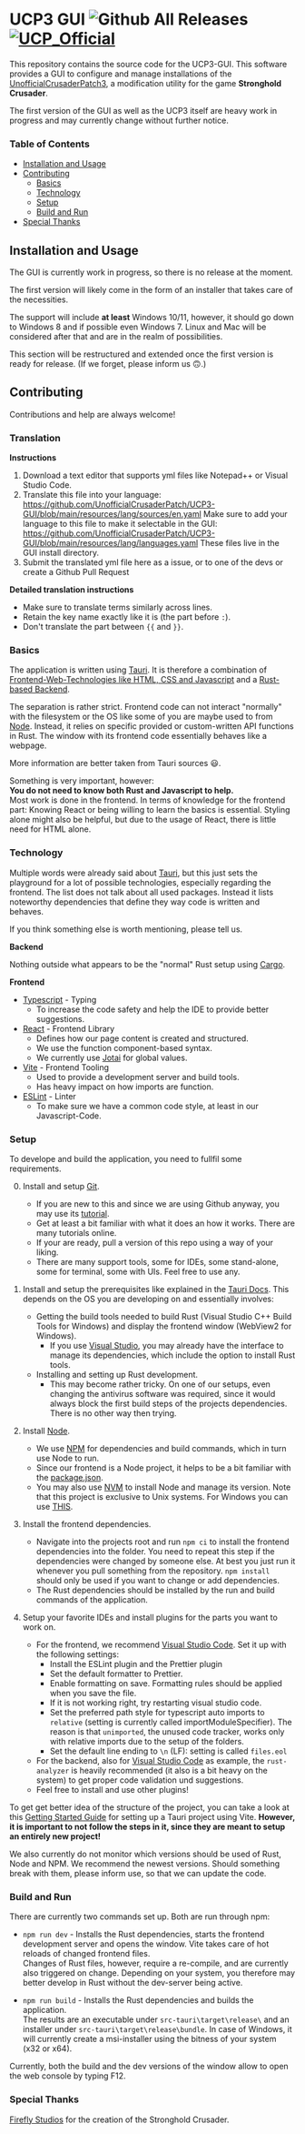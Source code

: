 # UCP3 GUI ![Github All Releases](https://img.shields.io/github/downloads/UnofficialCrusaderPatch/UCP3-GUI/total.svg) [![UCP_Official](https://discordapp.com/api/guilds/426318193603117057/widget.png?style=shield)](https://discord.gg/P9dkF38Q2t)

This repository contains the source code for the UCP3-GUI.
This software provides a GUI to configure and manage installations of the [UnofficialCrusaderPatch3](https://github.com/UnofficialCrusaderPatch/UnofficialCrusaderPatch3), a modification utility for the game **Stronghold Crusader**.

The first version of the GUI as well as the UCP3 itself are heavy work in progress and may currently change without further notice.


### Table of Contents
- [Installation and Usage](#installation-and-usage)
- [Contributing](#contributing)
    - [Basics](#basics)
    - [Technology](#technology)
    - [Setup](#setup)
    - [Build and Run](#build-and-run)
- [Special Thanks](#special-thanks)



## Installation and Usage

The GUI is currently work in progress, so there is no release at the moment.

The first version will likely come in the form of an installer that takes care of the necessities.

The support will include **at least** Windows 10/11, however, it should go down to Windows 8 and if possible even Windows 7. Linux and Mac will be considered after that and are in the realm of possibilities.

This section will be restructured and extended once the first version is ready for release.
(If we forget, please inform us :upside_down_face:.)



## Contributing

Contributions and help are always welcome!

### Translation
**Instructions**
1. Download a text editor that supports yml files like Notepad++ or Visual Studio Code.
2. Translate this file into your language: https://github.com/UnofficialCrusaderPatch/UCP3-GUI/blob/main/resources/lang/sources/en.yaml
  Make sure to add your language to this file to make it selectable in the GUI: https://github.com/UnofficialCrusaderPatch/UCP3-GUI/blob/main/resources/lang/languages.yaml
  These files live in the GUI install directory.
3. Submit the translated yml file here as a issue, or to one of the devs or create a Github Pull Request

**Detailed translation instructions**
- Make sure to translate terms similarly across lines.
- Retain the key name exactly like it is (the part before `:`).
- Don't translate the part between `{{` and `}}`.

### Basics

The application is written using [Tauri](https://tauri.app/). It is therefore a combination of [Frontend-Web-Technologies like HTML, CSS and Javascript](https://developer.mozilla.org/en-US/docs/Web) and a [Rust-based Backend](https://www.rust-lang.org/).

The separation is rather strict. Frontend code can not interact "normally" with the filesystem or the OS like some of you are maybe used to from [Node](https://nodejs.org/). Instead, it relies on specific provided or custom-written API functions in Rust. The window with its frontend code essentially behaves like a webpage.

More information are better taken from Tauri sources :smiley:.

Something is very important, however:  
**You do not need to know both Rust and Javascript to help.**  
Most work is done in the frontend. In terms of knowledge for the frontend part: Knowing React or being willing to learn the basics is essential. Styling alone might also be helpful, but due to the usage of React, there is little need for HTML alone.


### Technology

Multiple words were already said about [Tauri](https://tauri.app/), but this just sets the playground for a lot of possible technologies, especially regarding the frontend. The list does not talk about all used packages. Instead it lists noteworthy dependencies that define they way code is written and behaves.

If you think something else is worth mentioning, please tell us.

**Backend**

Nothing outside what appears to be the "normal" Rust setup using [Cargo](https://doc.rust-lang.org/cargo/).

**Frontend**

- [Typescript](https://www.typescriptlang.org/) - Typing
    - To increase the code safety and help the IDE to provide better suggestions.
- [React](https://reactjs.org/) - Frontend Library
    - Defines how our page content is created and structured.
    - We use the function component-based syntax.
    - We currently use [Jotai](https://jotai.org/) for global values.
- [Vite](https://vitejs.dev/) - Frontend Tooling
    - Used to provide a development server and build tools.
    - Has heavy impact on how imports are function.
- [ESLint](https://eslint.org/) - Linter
    - To make sure we have a common code style, at least in our Javascript-Code.


### Setup

To develope and build the application, you need to fullfil some requirements.

0. Install and setup [Git](https://git-scm.com/).
    - If you are new to this and since we are using Github anyway, you may use its [tutorial](https://docs.github.com/en/get-started/quickstart/set-up-git).
    - Get at least a bit familiar with what it does an how it works. There are many tutorials online.
    - If your are ready, pull a version of this repo using a way of your liking.
    - There are many support tools, some for IDEs, some stand-alone, some for terminal, some with UIs. Feel free to use any.

1. Install and setup the prerequisites like explained in the [Tauri Docs](https://tauri.app/v1/guides/getting-started/prerequisites). This depends on the OS you are developing on and essentially involves:
    - Getting the build tools needed to build Rust (Visual Studio C++ Build Tools for Windows) and display the frontend window (WebView2 for Windows).
        - If you use [Visual Studio](https://visualstudio.microsoft.com), you may already have the interface to manage its dependencies, which include the option to install Rust tools.
    - Installing and setting up Rust development.
        - This may become rather tricky. On one of our setups, even changing the antivirus software was required, since it would always block the first build steps of the projects dependencies. There is no other way then trying.

2. Install [Node](https://nodejs.org).
    - We use [NPM](https://www.npmjs.com/) for dependencies and build commands, which in turn use Node to run.
    - Since our frontend is a Node project, it helps to be a bit familiar with the [package.json](https://docs.npmjs.com/cli/v9/configuring-npm/package-json).
    - You may also use [NVM](https://github.com/nvm-sh/nvm) to install Node and manage its version. Note that this project is exclusive to Unix systems. For Windows you can use [THIS](https://github.com/coreybutler/nvm-windows).

3. Install the frontend dependencies.
    - Navigate into the projects root and run `npm ci` to install the frontend dependencies into the folder. You need to repeat this step if the dependencies were changed by someone else. At best you just run it whenever you pull something from the repository. `npm install` should only be used if you want to change or add dependencies.
    - The Rust dependencies should be installed by the run and build commands of the application.

4. Setup your favorite IDEs and install plugins for the parts you want to work on.
    - For the frontend, we recommend [Visual Studio Code](https://code.visualstudio.com/). Set it up with the following settings:
      - Install the ESLint plugin and the Prettier plugin
      - Set the default formatter to Prettier.
      - Enable formatting on save. Formatting rules should be applied when you save the file.
      - If it is not working right, try restarting visual studio code.
      - Set the preferred path style for typescript auto imports to `relative` (setting is currently called importModuleSpecifier). The reason is that `unimported`, the unused code tracker, works only with relative imports due to the setup of the folders.
      - Set the default line ending to `\n` (LF): setting is called `files.eol`
    - For the backend, also for [Visual Studio Code](https://code.visualstudio.com/) as example, the `rust-analyzer` is heavily recommended (it also is a bit heavy on the system) to get proper code validation und suggestions.
    - Feel free to install and use other plugins!

To get get better idea of the structure of the project, you can take a look at this [Getting Started Guide](https://tauri.app/v1/guides/getting-started/setup/vite) for setting up a Tauri project using Vite. **However, it is important to not follow the steps in it, since they are meant to setup an entirely new project!**

We also currently do not monitor which versions should be used of Rust, Node and NPM. We recommend the newest versions. Should something break with them, please inform use, so that we can update the code.


### Build and Run

There are currently two commands set up. Both are run through npm:

- `npm run dev` - Installs the Rust dependencies, starts the frontend development server and opens the window. Vite takes care of hot reloads of changed frontend files.  
Changes of Rust files, however, require a re-compile, and are currently also triggered on change. Depending on your system, you therefore may better develop in Rust without the dev-server being active.

- `npm run build` - Installs the Rust dependencies and builds the application.  
The results are an executable under `src-tauri\target\release\` and an installer under `src-tauri\target\release\bundle`. In case of Windows, it will currently create a msi-installer using the bitness of your system (x32 or x64).

Currently, both the build and the dev versions of the window allow to open the web console by typing F12.



### Special Thanks

[Firefly Studios](https://fireflyworlds.com/) for the creation of the Stronghold Crusader.

